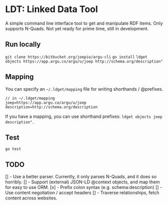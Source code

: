 # LDT: Linked Data Tool

A simple command line interface tool to get and manipulate RDF items.
Only supports N-Quads.
Not yet ready for prime time, still in development.

## Run locally

`git clone https://bitbucket.org/joepio/argu-cli`
`go install`
`ldget objects https://app.argu.co/argu/u/joep http://schema.org/description"`

## Mapping

You can specify an `~/.ldget/mapping` file for writing shorthands / @prefixes.

```
// in ~/.ldget/mapping
joep=https://app.argu.co/argu/u/joep
description=http://schema.org/description
```

If you have a mapping, you can use shorthand prefixes: `ldget objects joep description"`.

## Test

`go test`

## TODO

[] - Use a better parser. Currently, it only parses N-Quads, and it does so horribly.
[] - Support (external) JSON-LD @context objects, and map them for easy to use ORM.
[x] - Prefix colon syntax (e.g. schema:description)
[] - Use content negotiation / accept headers
[] - Traverse relationships, fetch content across websites.
